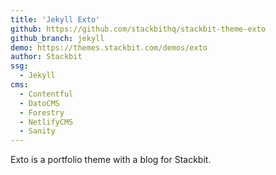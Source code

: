 ```yaml
---
title: 'Jekyll Exto'
github: https://github.com/stackbithq/stackbit-theme-exto
github_branch: jekyll
demo: https://themes.stackbit.com/demos/exto
author: Stackbit
ssg:
  - Jekyll
cms:
  - Contentful
  - DatoCMS
  - Forestry
  - NetlifyCMS
  - Sanity
---
```


Exto is a portfolio theme with a blog for Stackbit.